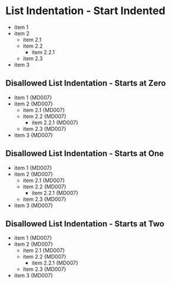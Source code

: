 # List Indentation - Start Indented

   * item 1
   * item 2
      * item 2.1
      * item 2.2
         * item 2.2.1
      * item 2.3
   * item 3

## Disallowed List Indentation - Starts at Zero

* item 1 {MD007}
* item 2 {MD007}
   * item 2.1 {MD007}
   * item 2.2 {MD007}
      * item 2.2.1 {MD007}
   * item 2.3 {MD007}
* item 3 {MD007}

## Disallowed List Indentation - Starts at One

 * item 1 {MD007}
 * item 2 {MD007}
    * item 2.1 {MD007}
    * item 2.2 {MD007}
       * item 2.2.1 {MD007}
    * item 2.3 {MD007}
 * item 3 {MD007}

## Disallowed List Indentation - Starts at Two

  * item 1 {MD007}
  * item 2 {MD007}
     * item 2.1 {MD007}
     * item 2.2 {MD007}
        * item 2.2.1 {MD007}
     * item 2.3 {MD007}
  * item 3 {MD007}

<!-- markdownlint-configure-file {
  "ul-indent": {
    "indent": 3,
    "start_indented": true
  }
} -->
